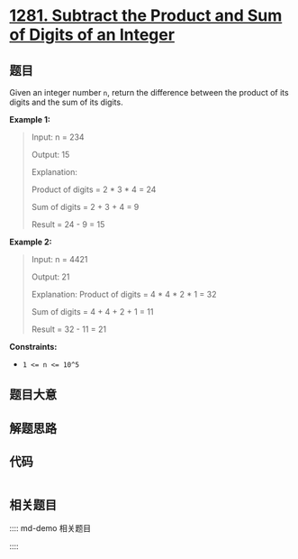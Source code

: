 # [1281. Subtract the Product and Sum of Digits of an Integer](https://leetcode.com/problems/subtract-the-product-and-sum-of-digits-of-an-integer/)

## 题目

Given an integer number `n`, return the difference between the product of its
digits and the sum of its digits.



**Example 1:**

> Input: n = 234
> 
> Output: 15 
> 
> Explanation: 
> 
> Product of digits = 2 * 3 * 4 = 24 
> 
> Sum of digits = 2 + 3 + 4 = 9 
> 
> Result = 24 - 9 = 15

**Example 2:**

> Input: n = 4421
> 
> Output: 21
> 
> Explanation: Product of digits = 4 * 4 * 2 * 1 = 32 
> 
> Sum of digits = 4 + 4 + 2 + 1 = 11 
> 
> Result = 32 - 11 = 21

**Constraints:**

  * `1 <= n <= 10^5`


## 题目大意

## 解题思路

## 代码

```javascript

```

## 相关题目

:::: md-demo 相关题目

::::
